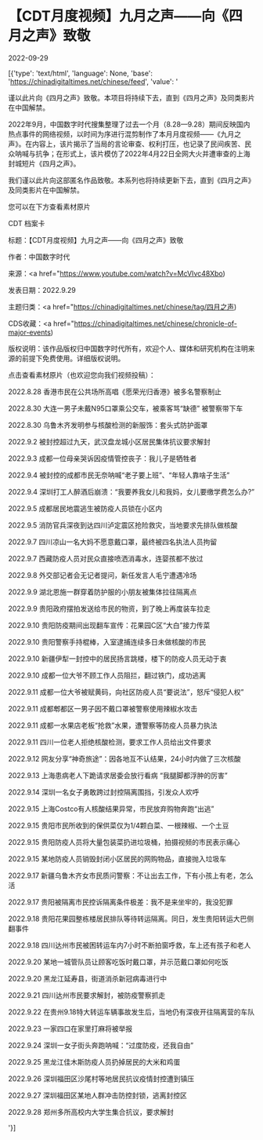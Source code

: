 # 【CDT月度视频】九月之声——向《四月之声》致敬

2022-09-29

[{'type': 'text/html', 'language': None, 'base': 'https://chinadigitaltimes.net/chinese/feed', 'value': '

谨以此片向《四月之声》致敬。本项目将持续下去，直到《四月之声》及同类影片在中国解禁。



2022年9月，中国数字时代搜集整理了过去一个月（8.28—9.28）期间反映国内热点事件的网络视频，以时间为序进行混剪制作了本月月度视频——《九月之声》。在内容上，该片揭示了当局的言论审查、权利打压，也记录了民间疾苦、民众呐喊与抗争；在形式上，该片模仿了2022年4月22日全网大火并遭审查的上海封城短片《四月之声》。

我们谨以此片向这部匿名作品致敬。本系列也将持续更新下去，直到《四月之声》及同类影片在中国解禁。



您可以在下方查看素材原片 



CDT 档案卡

标题：【CDT月度视频】九月之声——向《四月之声》致敬

作者：中国数字时代

来源：<a href="https://www.youtube.com/watch?v=McVIvc48Xbo)

发表日期：2022.9.29

主题归类：<a href="https://chinadigitaltimes.net/chinese/tag/四月之声)

CDS收藏：<a href="https://chinadigitaltimes.net/chinese/chronicle-of-major-events)

版权说明：该作品版权归中国数字时代所有，欢迎个人、媒体和研究机构在注明来源的前提下免费使用。详细版权说明。





点击查看素材原片（也欢迎您向我们视频投稿）：



2022.8.28 香港市民在公共场所高唱《愿荣光归香港》被多名警察制止

2022.8.30 大连一男子未戴N95口罩乘公交车，被乘客骂“缺德” 被警察带下车

2022.8.30 乌鲁木齐发明参与核酸检测的新服饰：套头式防护面罩

2022.9.2  被封控超过九天，武汉盘龙城小区居民集体抗议要求解封

2022.9.3  成都一位母亲哭诉因疫情管控丧子：我儿子是牺牲者

2022.9.4  被封控的成都市民无奈呐喊“老子要上班”、“年轻人靠啥子生活”

2022.9.4  深圳打工人醉酒后崩溃：“我要养我女儿和我妈，女儿要缴学费怎么办?”

2022.9.5  成都居民地震逃生被防疫人员锁在小区内

2022.9.5  消防官兵深夜到达四川泸定震区抢险救灾，当地要求先排队做核酸

2022.9.7  四川凉山一名大妈不愿意戴口罩，最终被四名执法人员拘留

2022.9.7  西藏防疫人员对民众直接喷洒消毒水，连婴孩都不放过

2022.9.8  外交部记者会无记者提问，新任发言人毛宁遭遇冷场

2022.9.9  湖北恩施一群穿着防护服的小朋友被集体拉往隔离点

2022.9.9  贵阳政府摆拍发送给市民的物资，到了晚上再度装车拉走

2022.9.10  贵阳防疫期间出现翻车宣传：花果园C区“大白”接力传菜

2022.9.10  贵阳警察手持棍棒，入室逮捕连续多日未做核酸的市民

2022.9.10  新疆伊犁一封控中的居民扬言跳楼，楼下的防疫人员无动于衷

2022.9.10  成都一位大爷不顾工作人员阻拦，翻过铁门，成功逃离

2022.9.11  成都一位大爷被赋黄码，向社区防疫人员“要说法”，怒斥“侵犯人权”

2022.9.11  成都郫都区一男子因不戴口罩被警察使用辣椒水攻击

2022.9.11  成都一水果店老板“抢救”水果，遭警察等防疫人员暴力执法

2022.9.11  四川一位老人拒绝核酸检测，要求工作人员给出文件要求

2022.9.12  网友分享“神奇旅途”：因各地互不认结果，24小时内做了三次核酸

2022.9.13  上海患病老人下跪请求居委会放行看病 “我腿脚都浮肿的厉害”

2022.9.14 深圳一名女子勇敢跨过封控隔离围挡，引发众人欢呼

2022.9.15  上海Costco有人核酸结果异常，市民放弃购物奔跑“出逃”

2022.9.15  贵阳市民所收到的保供菜仅为1/4颗白菜、一根辣椒、一个土豆

2022.9.15  贵阳防疫人员将大量包装菜扔进垃圾桶，拍摄视频的市民表示痛心

2022.9.15  某地防疫人员销毁封闭小区居民的网购物品，直接抛入垃圾车

2022.9.17  新疆乌鲁木齐女市民质问警察：不让出去工作，下有小孩上有老，怎么活

2022.9.17  贵阳被隔离市民控诉隔离条件极差：我不是来坐牢的，我没犯罪

2022.9.18  贵阳花果园整栋楼居民排队等待转运隔离。同日，发生贵阳转运大巴侧翻事件

2022.9.18  四川达州市民被困转运车内7小时不断拍窗呼救，车上还有孩子和老人

2022.9.20 某地一城管队员让顾客吃饭时戴口罩，并示范戴口罩如何吃饭

2022.9.20 黑龙江延寿县，街道消杀新冠病毒进行中

2022.9.21 四川达州市民要求解封，被防疫警察抓走

2022.9.22 在贵州9.18特大转运车辆事故发生后，当地仍有深夜开往隔离营的车队

2022.9.23 一家四口在家里打麻将被举报

2022.9.24 深圳一女子街头奔跑呐喊：“过度防疫，还我自由”

2022.9.25 黑龙江佳木斯防疫人员扔掉居民的大米和鸡蛋

2022.9.26 深圳福田区沙尾村等地居民抗议疫情封控遭到镇压

2022.9.27 深圳福田区某地人群冲击防控封锁，逃离封控区

2022.9.28 郑州多所高校内大学生集合抗议，要求解封

'}]